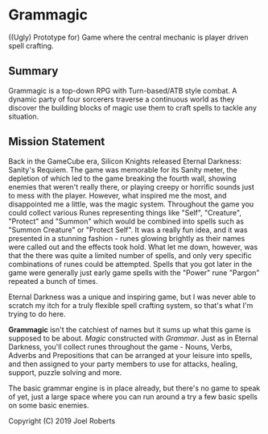 # Grammagic
((Ugly) Prototype for) Game where the central mechanic is player driven spell crafting.

## Summary
Grammagic is a top-down RPG with Turn-based/ATB style combat.  A dynamic party of four sorcerers traverse a continuous world as they discover the building blocks of magic use them  to craft spells to tackle any situation.

## Mission Statement
Back in the GameCube era, Silicon Knights released Eternal Darkness: Sanity's Requiem.  The game was memorable for its Sanity meter, the depletion of which led to the game breaking the fourth wall, showing enemies that weren't really there, or playing creepy or horrific sounds just to mess with the player. However, what inspired me the most, and disappointed me a little, was the magic system.  Throughout the game you could collect various Runes representing things like "Self", "Creature", "Protect" and "Summon" which would be combined into spells such as "Summon Creature" or "Protect Self". It was a really fun idea, and it was presented in a stunning fashion - runes glowing brightly as their names were called out and the effects took hold. What let me down, however, was that the there was quite a limited number of spells, and only very specific combinations of runes could be attempted.  Spells that you got later in the game were generally just early game spells with the "Power" rune "Pargon" repeated a bunch of times.  

Eternal Darkness was a unique and inspiring game, but I was never able to scratch my itch for a truly flexible spell crafting system, so that's what I'm trying to do here.

**Grammagic** isn't the catchiest of names but it sums up what this game is supposed to be about. *Magic* constructed with *Grammar*.
Just as in Eternal Darkness, you'll collect runes throughout the game - Nouns, Verbs, Adverbs and Prepositions that can be arranged at your leisure into spells, and then assigned to your party members to use for attacks, healing, support, puzzle solving and more.

The basic grammar engine is in place already, but there's no game to speak of yet, just a large space where you can run around a try a few basic spells on some basic enemies.

Copyright (C) 2019 Joel Roberts

